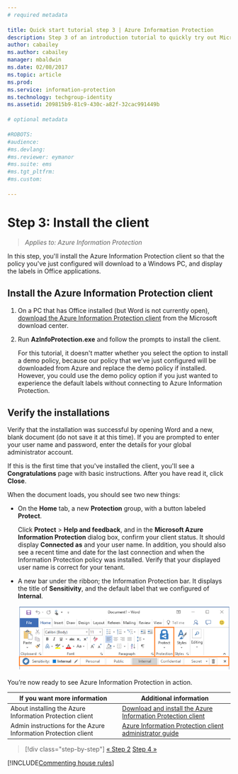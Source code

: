 ```yaml
---
# required metadata

title: Quick start tutorial step 3 | Azure Information Protection
description: Step 3 of an introduction tutorial to quickly try out Microsoft Azure Information Protection for your organization that should take you about 20 minutes.
author: cabailey
ms.author: cabailey
manager: mbaldwin
ms.date: 02/08/2017
ms.topic: article
ms.prod:
ms.service: information-protection
ms.technology: techgroup-identity
ms.assetid: 209815b9-81c9-430c-a82f-32cac991449b

# optional metadata

#ROBOTS:
#audience:
#ms.devlang:
#ms.reviewer: eymanor
#ms.suite: ems
#ms.tgt_pltfrm:
#ms.custom:

---
```


# Step 3: Install the client

>*Applies to: Azure Information Protection*

In this step, you'll install the Azure Information Protection client so that the policy you've just configured will download to a Windows PC, and display the labels in Office applications.


## Install the Azure Information Protection client

1. On a PC that has Office installed (but Word is not currently open), [download the Azure Information Protection client](https://www.microsoft.com/en-us/download/details.aspx?id=53018) from the Microsoft download center. 

2. Run **AzInfoProtection.exe** and follow the prompts to install the client.

    For this tutorial, it doesn't matter whether you select the option to install a demo policy, because our policy that we've just configured will be downloaded from Azure and replace the demo policy if installed. However, you could use the demo policy option if you just wanted to experience the default labels without connecting to Azure Information Protection. 

## Verify the installations

Verify that the installation was successful by opening Word and a new, blank document (do not save it at this time). If you are prompted to enter your user name and password, enter the details for your global administrator account. 

If this is the first time that you've installed the client, you'll see a **Congratulations** page with basic instructions. After you have read it, click **Close**.

When the document loads, you should see two new things:

- On the **Home** tab, a new **Protection** group, with a button labeled **Protect**.

    Click **Protect** > **Help and feedback**, and in the **Microsoft Azure Information Protection** dialog box, confirm your client status. It should display **Connected as** and your user name. In addition, you should also see a recent time and date for the last connection and when the Information Protection policy was installed. Verify that your displayed user name is correct for your tenant.

- A new bar under the ribbon; the Information Protection bar. It displays the title of **Sensitivity**, and the default label that we configured of **Internal**. 
    
    ![Azure Information Protection quick start tutorial step 3 - client installed](../media/word2013-callouts2.png)

You’re now ready to see Azure Information Protection in action.

|If you want more information|Additional information|
|--------------------------------|--------------------------|
|About installing the Azure Information Protection client|[Download and install the Azure Information Protection client](../rms-client/install-client-app.md)|
|Admin instructions for the Azure Information Protection client|[Azure Information Protection client administrator guide](../rms-client/client-admin-guide.md)|


>[!div class="step-by-step"]
[&#171; Step 2](infoprotect-tutorial-step2.md)
[Step 4 &#187;](infoprotect-tutorial-step4.md)

[!INCLUDE[Commenting house rules](../includes/houserules.md)]